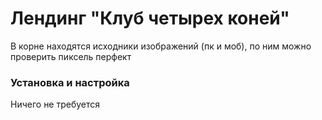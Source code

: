 # Лендинг "Клуб четырех коней" #

В корне находятся исходники изображений (пк и моб), по ним можно проверить пиксель перфект

### Установка и настройка ###
Ничего не требуется
